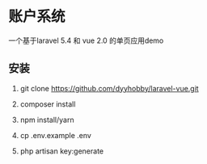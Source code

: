 # 账户系统
一个基于laravel 5.4 和 vue 2.0 的单页应用demo

## 安装
1. git clone https://github.com/dyyhobby/laravel-vue.git

2. composer install

3. npm install/yarn

4. cp .env.example .env

5. php artisan key:generate
